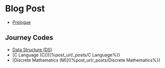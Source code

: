 # Blog Post
* [Prologue]({%post_url/_posts/Prologue%})
## Journey Codes
* [Data Structure (DS)]({%post_url/_posts/Data-Structure%})
* [C Language (C)]({%post_url/_posts/C Language%})
* [Discrete Mathematics (M)]({%post_url/_posts/Discrete Mathematics%})
